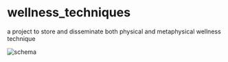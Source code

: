 # wellness_techniques
a project to store and disseminate both physical and metaphysical wellness technique

![schema](../documentation/schema_v01.jpg)

